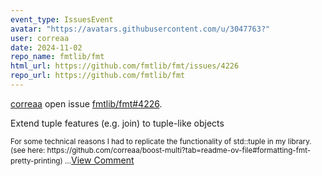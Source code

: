 ```yaml
---
event_type: IssuesEvent
avatar: "https://avatars.githubusercontent.com/u/3047763?"
user: correaa
date: 2024-11-02
repo_name: fmtlib/fmt
html_url: https://github.com/fmtlib/fmt/issues/4226
repo_url: https://github.com/fmtlib/fmt
---
```


<a href='https://github.com/correaa' target='_blank'>correaa</a> open issue <a href='https://github.com/fmtlib/fmt/issues/4226' target='_blank'>fmtlib/fmt#4226</a>.

<p>Extend tuple features (e.g. join) to tuple-like objects</p><small>For some technical reasons I had to replicate the functionality of std::tuple in my library. (see here: https://github.com/correaa/boost-multi?tab=readme-ov-file#formatting-fmt-pretty-printing)...</small><a href='https://github.com/fmtlib/fmt/issues/4226' target='_blank'>View Comment</a>